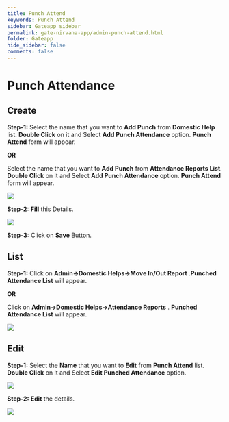 ```yaml
---
title: Punch Attend
keywords: Punch Attend
sidebar: Gateapp_sidebar
permalink: gate-nirvana-app/admin-punch-attend.html
folder: Gateapp
hide_sidebar: false
comments: false
---
```

# Punch Attendance

## Create

**Step-1:** Select the name that you want to **Add Punch** from **Domestic Help** list. **Double Click** on it and Select **Add Punch Attendance** option. **Punch Attend** form will appear.

 **OR**
 
Select the name that you want to **Add Punch** from **Attendance Reports List**. **Double Click** on it and Select **Add Punch Attendance** option. **Punch Attend** form will appear.

![](/images/Add-Punch-Attend.png)

**Step-2:** **Fill** this Details.

![](/images/Punch-Attend-frm.png)

**Step-3:** Click on **Save** Button.

## List

**Step-1:**  Click on **Admin->Domestic Helps->Move In/Out Report** .**Punched Attendance List** will appear.
                           
 **OR**          
 
 Click on **Admin->Domestic Helps->Attendance Reports** . **Punched Attendance List** will appear.

  ![](/images/Punch-Attend-List.png)

## Edit

**Step-1:** Select the **Name** that you want to **Edit** from **Punch Attend** list. **Double Click** on it and Select **Edit Punched Attendance** option.

![](/images/Edit-PunchAttend.png)

**Step-2:** **Edit** the details.

![](/images/Punch-Attend-Edit-Frm.png)
